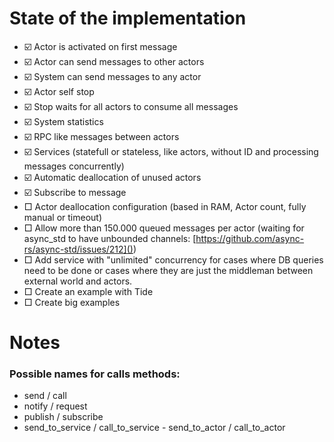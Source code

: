 # State of the implementation

- ☑️ Actor is activated on first message
- ☑️ Actor can send messages to other actors
- ☑️ System can send messages to any actor
- ☑️ Actor self stop
- ☑️ Stop waits for all actors to consume all messages
- ☑️ System statistics
- ☑️ RPC like messages between actors
- ☑️ Services (statefull or stateless, like actors, without ID and processing messages concurrently)
- ☑️ Automatic deallocation of unused actors
- ☑️ Subscribe to message
- □ Actor deallocation configuration (based in RAM, Actor count, fully manual or timeout)
- □ Allow more than 150.000 queued messages per actor (waiting for async_std to have unbounded channels: [https://github.com/async-rs/async-std/issues/212]())
- □ Add service with "unlimited" concurrency for cases where DB queries need to be done or cases where they are just the middleman between external world and actors.
- □ Create an example with Tide
- □ Create big examples

# Notes

### Possible names for calls methods:

- send / call 
- notify / request
- publish / subscribe
- send_to_service / call_to_service - send_to_actor / call_to_actor 
